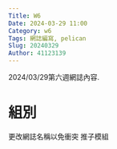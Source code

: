 ```yaml
---
Title: W6
Date: 2024-03-29 11:00
Category: w6
Tags: 網誌編寫, pelican
Slug: 20240329
Author: 41123139
---
```


2024/03/29第六週網誌內容.

<!-- PELICAN_END_SUMMARY -->

# 組別
更改網誌名稱以免衝突
推子模組

